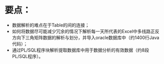 # 要点：

* 数据解析的难点在于Table的间的连接；
* 如何将数据尽可能减少冗余的情况下解析每一天所代表的Excel中多线路正反方向下三角矩阵数据的解析与划分，并导入oracle数据库中（约1400行Java代码）；
* 通过PL/SQL程序块解析提取数据库中用于数据分析的有效数据（约8段PL/SQL程序）。